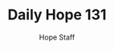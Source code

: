 ---
image: /assets/img/daily-hope-default-artwork.png
title: Daily Hope 131
number: 131
categories:
  - Daily Hope
author: Hope Staff
notes: Daily Hope 131
embed: >-
  <iframe style="border-radius:12px" src="https://open.spotify.com/embed/episode/2J0V73N1j1E6bhxoOKrSkn?utm_source=generator" width="100%" height="152" frameBorder="0" allowfullscreen="" allow="autoplay; clipboard-write; encrypted-media; fullscreen; picture-in-picture" loading="lazy"></iframe>
---